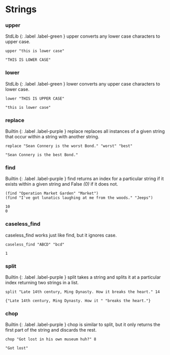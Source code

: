 # Strings

### upper
StdLib
{: .label .label-green }
upper converts any lower case characters to upper case.
```
upper "this is lower case"
```
```
"THIS IS LOWER CASE"
```

### lower
StdLib
{: .label .label-green }
lower converts any upper case characters to lower case.
```
lower "THIS IS UPPER CASE"
```
```
"this is lower case"
```

### replace
Builtin 
{: .label .label-purple }
replace replaces all instances of a given string that occur within a string with another string.
```
replace "Sean Connery is the worst Bond." "worst" "best"
```
```
"Sean Connery is the best Bond."
```

### find
Builtin 
{: .label .label-purple }
find returns an index for a particular string if it exists within a given string and False _(0)_ if it does not.
```
(find "Operation Market Garden" "Market")
(find "I've got lunatics laughing at me from the woods." "Jeeps")
```
```
10
0
```

### caseless_find
caseless_find works just like find, but it ignores case.
```
caseless_find "ABCD" "bcd"
```
```
1
```

### split
Builtin 
{: .label .label-purple }
split takes a string and splits it at a particular index returning two strings in a list.
```
split "Late 14th century, Ming Dynasty. How it breaks the heart." 14
```
```
{"Late 14th century, Ming Dynasty. How it " "breaks the heart."}
```

### chop 
Builtin 
{: .label .label-purple }
chop is similar to split, but it only returns the first part of the string and discards the rest.
```
chop "Got lost in his own museum huh?" 8
```
```
"Got lost"
```

